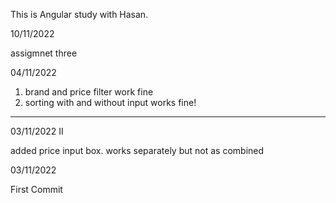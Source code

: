 This is Angular study with Hasan. 

10/11/2022

assigmnet three


04/11/2022
1) brand and price filter work fine
2) sorting with and without input works fine!

-------------------------------------
03/11/2022 II

added price input box.
works separately but not as combined

03/11/2022

First Commit

		 

